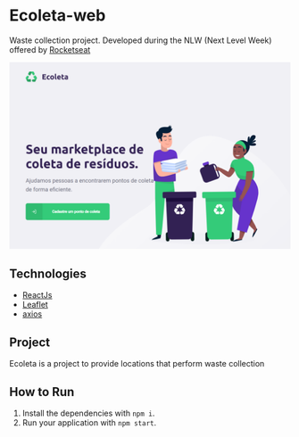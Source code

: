 # Ecoleta-web
Waste collection project. Developed during the NLW (Next Level Week) offered by [Rocketseat](https://rocketseat.com.br/)

![Ecoleta web Screenshot](src/assets/home.png)

## Technologies

- [ReactJs](https://pt-br.reactjs.org/)
- [Leaflet](https://leafletjs.com/)
- [axios](https://github.com/axios/axios)

##  Project

Ecoleta is a project to provide locations that perform waste collection

## How to Run

1. Install the dependencies with `npm i`.
2. Run your application with `npm start`.
